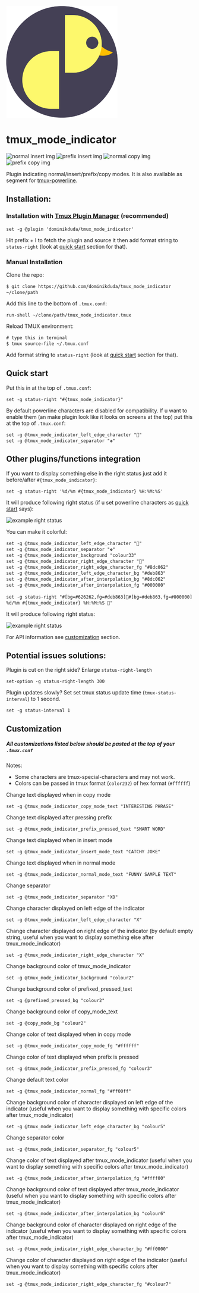 <img src="https://raw.githubusercontent.com/dominikduda/config_files/master/dd_logo_blue_bg.png" width="300" height="300" />

# tmux_mode_indicator

![normal insert img](https://raw.githubusercontent.com/dominikduda/tmux_mode_indicator/master/images/normal_insert.png)
![prefix insert img](https://raw.githubusercontent.com/dominikduda/tmux_mode_indicator/master/images/prefix_insert.png)
![normal copy img](https://raw.githubusercontent.com/dominikduda/tmux_mode_indicator/master/images/normal_copy.png)
![prefix copy img](https://raw.githubusercontent.com/dominikduda/tmux_mode_indicator/master/images/prefix_copy.png)

Plugin indicating normal/insert/prefix/copy modes. It is also available as segment for [tmux-powerline](https://github.com/erikw/tmux-powerline).

## Installation:
### Installation with [Tmux Plugin Manager](https://github.com/tmux-plugins/tpm) (recommended)

```
set -g @plugin 'dominikduda/tmux_mode_indicator'
```
Hit prefix + I to fetch the plugin and source it then add format string to `status-right` (look at [quick start](#quick-start) section for that).

### Manual Installation

Clone the repo:

    $ git clone https://github.com/dominikduda/tmux_mode_indicator ~/clone/path

Add this line to the bottom of `.tmux.conf`:

    run-shell ~/clone/path/tmux_mode_indicator.tmux

Reload TMUX environment:

    # type this in terminal
    $ tmux source-file ~/.tmux.conf

Add format string to `status-right` (look at [quick start](#quick-start) section for that).


## Quick start
Put this in at the top of `.tmux.conf`:

    set -g status-right "#{tmux_mode_indicator}"

By default powerline characters are disabled for compatibility. If u want to enable them (an make plugin look like it looks on screens at the top) put this at the top of `.tmux.conf`:

    set -g @tmux_mode_indicator_left_edge_character ""
    set -g @tmux_mode_indicator_separator "✤"

## Other plugins/functions integration

If you want to display something else in the right status just add it before/after `#{tmux_mode_indicator}`:

    set -g status-right '%d/%m #{tmux_mode_indicator} %H:%M:%S'

It will produce following right status (if u set powerline characters as [quick start](#quick-start) says):

![example right status](https://raw.githubusercontent.com/dominikduda/tmux_mode_indicator/master/images/tmux_mode_indicator_with_date_and_hour.png)

You can make it colorful:

    set -g @tmux_mode_indicator_left_edge_character ""
    set -g @tmux_mode_indicator_separator "✤"
    set -g @tmux_mode_indicator_background "colour33"
    set -g @tmux_mode_indicator_right_edge_character ""
    set -g @tmux_mode_indicator_right_edge_character_fg "#8dc062"
    set -g @tmux_mode_indicator_left_edge_character_bg "#deb863"
    set -g @tmux_mode_indicator_after_interpolation_bg "#8dc062"
    set -g @tmux_mode_indicator_after_interpolation_fg "#000000"

    set -g status-right "#[bg=#626262,fg=#deb863]#[bg=#deb863,fg=#000000] %d/%m #{tmux_mode_indicator} %H:%M:%S "

It will produce following right status:

![example right status](https://raw.githubusercontent.com/dominikduda/tmux_mode_indicator/master/images/tmux_mode_indicator_with_date_and_hour_pretty.png)

For API information see [customization](#customization) section.

## Potential issues solutions:

Plugin is cut on the right side? Enlarge `status-right-length`

    set-option -g status-right-length 300

Plugin updates slowly? Set set tmux status update time (`tmux-status-interval`) to 1 second.

    set -g status-interval 1

## Customization

##### All customizations listed below should be pasted at the top of your `.tmux.conf`

Notes:
- Some characters are tmux-special-characters and may not work.
- Colors can be passed in tmux format (`color232`) of hex format (`#ffffff`)

Change text displayed when in copy mode

    set -g @tmux_mode_indicator_copy_mode_text "INTERESTING PHRASE"

Change text displayed after pressing prefix

    set -g @tmux_mode_indicator_prefix_pressed_text "SMART WORD"

Change text displayed when in insert mode

    set -g @tmux_mode_indicator_insert_mode_text "CATCHY JOKE"

Change text displayed when in normal mode

    set -g @tmux_mode_indicator_normal_mode_text "FUNNY SAMPLE TEXT"

Change separator

    set -g @tmux_mode_indicator_separator "XD"

Change character displayed on left edge of the indicator

    set -g @tmux_mode_indicator_left_edge_character "X"

Change character displayed on right edge of the indicator (by default empty string, useful when you want to display something else after tmux_mode_indicator)

    set -g @tmux_mode_indicator_right_edge_character "X"

Change background color of tmux_mode_indicator

    set -g @tmux_mode_indicator_background "colour2"

Change background color of prefixed_pressed_text

    set -g @prefixed_pressed_bg "colour2"

Change background color of copy_mode_text

    set -g @copy_mode_bg "colour2"

Change color of text displayed when in copy mode

    set -g @tmux_mode_indicator_copy_mode_fg "#ffffff"

Change color of text displayed when prefix is pressed

    set -g @tmux_mode_indicator_prefix_pressed_fg "colour3"

Change default text color

    set -g @tmux_mode_indicator_normal_fg "#ff00ff"

Change background color of character displayed on left edge of the indicator (useful when you want to display something with specific colors after tmux_mode_indicator)

    set -g @tmux_mode_indicator_left_edge_character_bg "colour5"

Change separator color

    set -g @tmux_mode_indicator_separator_fg "colour5"

Change color of text displayed after tmux_mode_indicator (useful when you want to display something with specific colors after tmux_mode_indicator)

    set -g @tmux_mode_indicator_after_interpolation_fg "#ffff00"

Change background color of text displayed after tmux_mode_indicator (useful when you want to display something with specific colors after tmux_mode_indicator)

    set -g @tmux_mode_indicator_after_interpolation_bg "colour6"

Change background color of character displayed on right edge of the indicator (useful when you want to display something with specific colors after tmux_mode_indicator)

    set -g @tmux_mode_indicator_right_edge_character_bg "#ff0000"

Change color of character displayed on right edge of the indicator (useful when you want to display something with specific colors after tmux_mode_indicator)

    set -g @tmux_mode_indicator_right_edge_character_fg "#colour7"
